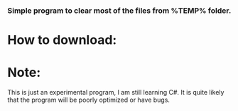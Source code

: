 ### Simple program to clear most of the files from %TEMP% folder.

# How to download: 

# Note:
This is just an experimental program, I am still learning C#. It is quite likely that the program will be poorly optimized or have bugs. 
